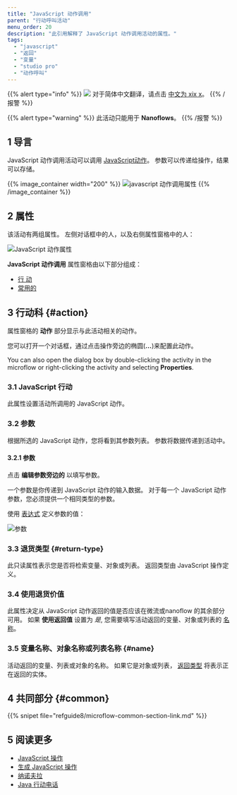 ```yaml
---
title: "JavaScript 动作调用"
parent: "行动呼叫活动"
menu_order: 20
description: "此引用解释了 JavaScript 动作调用活动的属性。"
tags:
  - "javascript"
  - "返回"
  - "变量"
  - "studio pro"
  - "动作呼叫"
---
```


{{% alert type="info" %}}
<img src="attachments/chinese-translation/china.png" style="display: inline-block; margin: 0" /> 对于简体中文翻译，请点击 [中文为 xix x](https://cdn.mendix.tencent-cloud.com/documentation/refguide8/javascript-action-call.pdf)。
{{% /报警 %}}

{{% alert type="warning" %}}
此活动只能用于 **Nanoflows**。
{{% /报警 %}}

## 1 导言

JavaScript 动作调用活动可以调用 [JavaScript动作](javascript-actions)。 参数可以传递给操作，结果可以存储。

{{% image_container width="200" %}}
![javascript 动作调用属性](attachments/action-call-activities/javascript-call.png)
{{% /image_container %}}

## 2 属性

该活动有两组属性。 左侧对话框中的人，以及右侧属性窗格中的人：

![JavaScript 动作属性](attachments/action-call-activities/javascript-action-call.png)

**JavaScript 动作调用** 属性窗格由以下部分组成：

* [行 动](#action)
* [常用的](#common)

## 3 行动科 {#action}

属性窗格的 **动作** 部分显示与此活动相关的动作。

您可以打开一个对话框，通过点击操作旁边的椭圆(**…**)来配置此动作。

You can also open the dialog box by double-clicking the activity in the microflow or right-clicking the activity and selecting **Properties**.

### 3.1 JavaScript 行动

此属性设置活动所调用的 JavaScript 动作。

### 3.2 参数

根据所选的 JavaScript 动作，您将看到其参数列表。 参数将数据传递到活动中。

#### 3.2.1 参数

点击 **编辑参数旁边的** 以填写参数。

一个参数是你传递到 JavaScript 动作的输入数据。 对于每一个 JavaScript 动作参数，您必须提供一个相同类型的参数。

使用 [表达式](expressions) 定义参数的值：

![参数](attachments/action-call-activities/argument-edit.png)

### 3.3 退货类型 {#return-type}

此只读属性表示您是否将检索变量、对象或列表。 返回类型由 JavaScript 操作定义。

### 3.4 使用退货价值

此属性决定从 JavaScript 动作返回的值是否应该在微流或nanoflow 的其余部分可用。 如果 **使用返回值** 设置为 *是*, 您需要填写活动返回的变量、对象或列表的 [名称](#name)。

### 3.5 变量名称、对象名称或列表名称 {#name}

活动返回的变量、列表或对象的名称。 如果它是对象或列表， [返回类型](#return-type) 将表示正在返回的实体。

## 4 共同部分 {#common}

{{% snipet file="refguide8/microflow-common-section-link.md" %}}

## 5 阅读更多

* [JavaScript 操作](javascript-actions)
* [生成 JavaScript 操作](/howto8/extensibility/build-javascript-actions)
* [纳诺夫拉](nanoflows)
* [Java 行动电话](java-action-call)
